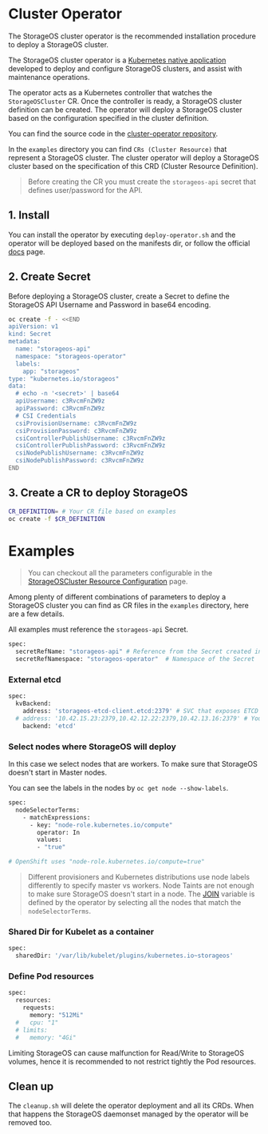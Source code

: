 # Cluster Operator

The StorageOS cluster operator is the recommended installation procedure to
deploy a StorageOS cluster.

The StorageOS cluster operator is a [Kubernetes native
application](https://kubernetes.io/docs/concepts/extend-kubernetes/extend-cluster/)
developed to deploy and configure StorageOS clusters, and assist with
maintenance operations.

The operator acts as a Kubernetes controller that watches the `StorageOSCluster`
CR. Once the controller is ready, a StorageOS cluster definition can be
created. The operator will deploy a StorageOS cluster based on the
configuration specified in the cluster definition.

You can find the source code in the [cluster-operator
repository](https://github.com/storageos/cluster-operator).

In the `examples` directory you can find `CRs (Cluster Resource)` that
represent a StorageOS cluster. The cluster operator will deploy a StorageOS
cluster based on the specification of this CRD (Cluster Resource Definition).

> Before creating the CR you must create the `storageos-api` secret that
> defines user/password for the API.

## 1. Install

You can install the operator by executing `deploy-operator.sh` and the operator
will be deployed based on the manifests dir, or follow the official
[docs](https://docs.storageos.com/docs/platforms/openshift/install/) page.

## 2. Create Secret
Before deploying a StorageOS cluster, create a Secret to define the StorageOS
API Username and Password in base64 encoding.

```bash
oc create -f - <<END
apiVersion: v1
kind: Secret
metadata:
  name: "storageos-api"
  namespace: "storageos-operator"
  labels:
    app: "storageos"
type: "kubernetes.io/storageos"
data:
  # echo -n '<secret>' | base64
  apiUsername: c3RvcmFnZW9z
  apiPassword: c3RvcmFnZW9z
  # CSI Credentials
  csiProvisionUsername: c3RvcmFnZW9z
  csiProvisionPassword: c3RvcmFnZW9z
  csiControllerPublishUsername: c3RvcmFnZW9z
  csiControllerPublishPassword: c3RvcmFnZW9z
  csiNodePublishUsername: c3RvcmFnZW9z
  csiNodePublishPassword: c3RvcmFnZW9z
END
```

## 3. Create a CR to deploy StorageOS

```bash
CR_DEFINITION= # Your CR file based on examples
oc create -f $CR_DEFINITION
```

# Examples

> You can checkout all the parameters configurable in the [StorageOSCluster
> Resource
> Configuration](https://github.com/storageos/cluster-operator#storageoscluster-resource-configuration) page.

Among plenty of different combinations of parameters to deploy a StorageOS cluster you can
find as CR files in the `examples` directory, here are a few details.

All examples must reference the `storageos-api` Secret.

```bash
spec:
  secretRefName: "storageos-api" # Reference from the Secret created in the previous step
  secretRefNamespace: "storageos-operator"  # Namespace of the Secret
```

### External etcd

```bash
spec:
  kvBackend:
    address: 'storageos-etcd-client.etcd:2379' # SVC that exposes ETCD
  # address: '10.42.15.23:2379,10.42.12.22:2379,10.42.13.16:2379' # You can specify individual IPs of the etcd servers
    backend: 'etcd'
```

### Select nodes where StorageOS will deploy

In this case we select nodes that are workers. To make sure that StorageOS doesn't start in Master nodes. 

You can see the labels in the nodes by `oc get node --show-labels`.

```bash
spec:
  nodeSelectorTerms:
    - matchExpressions:
      - key: "node-role.kubernetes.io/compute"
        operator: In
        values:
        - "true"

# OpenShift uses "node-role.kubernetes.io/compute=true"
```

> Different provisioners and Kubernetes distributions use node labels
> differently to specify master vs workers. Node Taints are not enough to
> make sure StorageOS doesn't start in a node. The
> [JOIN](https://docs.storageos.com/docs/prerequisites/clusterdiscovery)
> variable is defined by the operator by selecting all the nodes that match the
> `nodeSelectorTerms`.


### Shared Dir for Kubelet as a container

```bash
spec:
  sharedDir: '/var/lib/kubelet/plugins/kubernetes.io~storageos'
```

### Define Pod resources

```bash
spec:
  resources:
    requests:
      memory: "512Mi"
  #   cpu: "1"
  # limits:
  #   memory: "4Gi"
```

Limiting StorageOS can cause malfunction for Read/Write to StorageOS volumes,
hence it is recommended to not restrict tightly the Pod resources.

## Clean up

The `cleanup.sh` will delete the operator deployment and all its CRDs. When
that happens the StorageOS daemonset managed by the operator will be removed
too.

